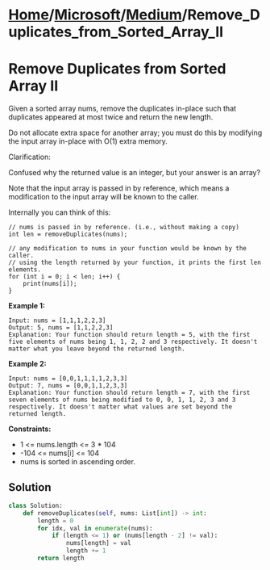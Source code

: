 # [Home](./../..)/[Microsoft](./..)/[Medium](./)/Remove_Duplicates_from_Sorted_Array_II
<h1>Remove Duplicates from Sorted Array II</h1>

<p>
Given a sorted array nums, remove the duplicates in-place such that duplicates appeared at most twice and return the new length.
</p>
<p>
Do not allocate extra space for another array; you must do this by modifying the input array in-place with O(1) extra memory.
</p>
<p>
Clarification:
</p>
<p>
Confused why the returned value is an integer, but your answer is an array?
</p>
<p>
Note that the input array is passed in by reference, which means a modification to the input array will be known to the caller.
</p>
<p>
Internally you can think of this:
</p>

    // nums is passed in by reference. (i.e., without making a copy)
    int len = removeDuplicates(nums);

    // any modification to nums in your function would be known by the caller.
    // using the length returned by your function, it prints the first len elements.
    for (int i = 0; i < len; i++) {
        print(nums[i]);
    }

<b>Example 1:</b>

    Input: nums = [1,1,1,2,2,3]
    Output: 5, nums = [1,1,2,2,3]
    Explanation: Your function should return length = 5, with the first five elements of nums being 1, 1, 2, 2 and 3 respectively. It doesn't matter what you leave beyond the returned length.
    
<b>Example 2:</b>

    Input: nums = [0,0,1,1,1,1,2,3,3]
    Output: 7, nums = [0,0,1,1,2,3,3]
    Explanation: Your function should return length = 7, with the first seven elements of nums being modified to 0, 0, 1, 1, 2, 3 and 3 respectively. It doesn't matter what values are set beyond the returned length.

<b>Constraints:</b>

- 1 <= nums.length <= 3 * 104
- -104 <= nums[i] <= 104
- nums is sorted in ascending order.

<h2>Solution</h2>

```python
class Solution:
    def removeDuplicates(self, nums: List[int]) -> int:
        length = 0
        for idx, val in enumerate(nums):
            if (length <= 1) or (nums[length - 2] != val):
                nums[length] = val
                length += 1
        return length
```
